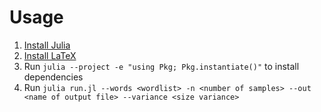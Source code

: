 # Usage

1. [Install Julia](https://julialang.org/downloads/)
2. [Install LaTeX](https://www.tug.org/texlive/)
2. Run `julia --project -e "using Pkg; Pkg.instantiate()"` to install dependencies
3. Run `julia run.jl --words <wordlist> -n <number of samples> --out <name of output file> --variance <size variance>`
